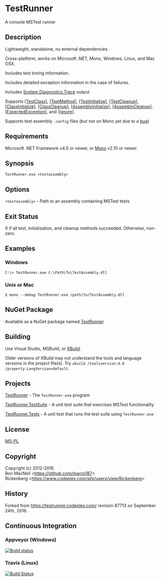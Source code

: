 TestRunner
==========

A console MSTest runner


Description
-----------

Lightweight, standalone, no external dependencies.

Cross-platform, works on Microsoft .NET, Mono, Windows, Linux, and Mac OSX.

Includes test timing information.

Includes detailed exception information in the case of failures.

Includes [System.Diagnostics.Trace](https://msdn.microsoft.com/en-us/library/system.diagnostics.trace\(v=vs.110\).aspx)
output.

Supports
[\[TestClass\]](https://msdn.microsoft.com/en-us/library/microsoft.visualstudio.testtools.unittesting.testclassattribute.aspx),
[\[TestMethod\]](https://msdn.microsoft.com/en-us/library/microsoft.visualstudio.testtools.unittesting.testmethodattribute.aspx),
[\[TestInitialize\]](https://msdn.microsoft.com/en-us/library/microsoft.visualstudio.testtools.unittesting.testinitializeattribute.aspx),
[\[TestCleanup\]](https://msdn.microsoft.com/en-us/library/microsoft.visualstudio.testtools.unittesting.testcleanupattribute.aspx),
[\[ClassInitialize\]](https://msdn.microsoft.com/en-us/library/microsoft.visualstudio.testtools.unittesting.classinitializeattribute.aspx),
[\[ClassCleanup\]](https://msdn.microsoft.com/en-us/library/microsoft.visualstudio.testtools.unittesting.classcleanupattribute.aspx),
[\[AssemblyInitialize\]](https://msdn.microsoft.com/en-us/library/microsoft.visualstudio.testtools.unittesting.assemblyinitializeattribute.aspx),
[\[AssemblyCleanup\]](https://msdn.microsoft.com/en-us/library/microsoft.visualstudio.testtools.unittesting.assemblycleanupattribute.aspx),
[\[ExpectedException\]](https://msdn.microsoft.com/en-us/library/microsoft.visualstudio.testtools.unittesting.expectedexceptionattribute.aspx),
and
[\[Ignore\]](https://msdn.microsoft.com/en-us/library/microsoft.visualstudio.testtools.unittesting.ignoreattribute.aspx).

Supports test assembly `.config` files (but not on Mono yet due to a
[bug](https://bugzilla.xamarin.com/show_bug.cgi?id=15741))


Requirements
------------

Microsoft .NET Framework v4.0 or newer, or [Mono](http://www.mono-project.com/) v2.10 or newer.


Synopsis
--------

    TestRunner.exe <testassembly>


Options
-------

`<testassembly>` - Path to an assembly containing MSTest tests


Exit Status
-----------

0 if all test, initialization, and cleanup methods succeeded.  Otherwise, non-zero.


Examples
--------

### Windows

    C:\> TestRunner.exe C:\Path\To\TestAssembly.dll


### Unix or Mac

    $ mono --debug TestRunner.exe /path/to/TestAssembly.dll


NuGet Package
-------------

Available as a NuGet package named [TestRunner](https://www.nuget.org/packages/TestRunner/).


Building
--------

Use Visual Studio, MSBuild, or [XBuild](http://www.mono-project.com/docs/tools+libraries/tools/xbuild/).

Older versions of XBuild may not understand the tools and language versions in the project file(s).
Try `xbuild /toolsversion:4.0 /property:LangVersion=default`.


Projects
--------

[TestRunner](https://github.com/macro187/testrunner/tree/master/TestRunner) - The `TestRunner.exe` program

[TestRunner.TestSuite](https://github.com/macro187/testrunner/tree/master/TestRunner.TestSuite) - A unit test suite that
exercises MSTest functionality

[TestRunner.Tests](https://github.com/macro187/testrunner/tree/master/TestRunner.Tests) - A unit test that runs the test
suite using `TestRunner.exe`


License
-------

[MS-PL](https://github.com/macro187/testrunner/blob/master/license.txt)


Copyright
---------

Copyright (c) 2012-2016  
Ron MacNeil \<<https://github.com/macro187>\>  
Rickenberg \<<https://www.codeplex.com/site/users/view/Rickenberg>\>  


History
-------

Forked from <https://testrunner.codeplex.com/> revision 87713 on September 24th, 2016.


Continuous Integration
----------------------

### Appveyor (Windows)

[![Build status](https://ci.appveyor.com/api/projects/status/v8s72ij64an7kr87?svg=true)](https://ci.appveyor.com/project/macro187/testrunner)

### Travis (Linux)

[![Build Status](https://travis-ci.org/macro187/testrunner.svg?branch=master)](https://travis-ci.org/macro187/testrunner)

